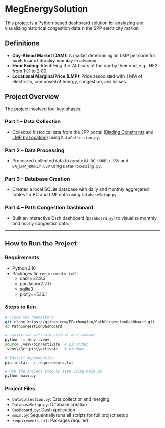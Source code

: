 # MegEnergySolution

This project is a Python-based dashboard solution for analyzing and visualizing historical congestion data in the SPP electricity market.

## Definitions
- **Day-Ahead Market (DAM):** A market determining an LMP per node for each hour of the day, one day in advance.
- **Hour Ending:** Identifying the 24 hours of the day by their end, e.g., HE2 from 1:01 to 2:00.
- **Locational Marginal Price (LMP):** Price associated with 1 MW of electricity, composed of energy, congestion, and losses.

## Project Overview
The project involved four key phases:

### **Part 1 – Data Collection**
- Collected historical data from the SPP portal ([Binding Constraints](https://portal.spp.org/pages/da-binding-constraints) and [LMP by Location](https://portal.spp.org/pages/da-lmp-by-location)) using `DataCollection.py`.

### **Part 2 – Data Processing**
- Processed collected data to create `DA_BC_HOURLY.CSV` and `DA_LMP_HOURLY.CSV` using `DataProcessing.py`.

### **Part 3 – Database Creation**
- Created a local SQLite database with daily and monthly aggregated tables for BC and LMP data using `DatabaseSetup.py`.
  
### **Part 4 – Path Congestion Dashboard**
- Built an interactive Dash dashboard (`Dashboard.py`) to visualize monthly and hourly congestion data.

---

## How to Run the Project

### **Requirements**
- Python 3.10
- Packages (in `requirements.txt`):
  - dash==2.9.3
  - pandas==2.2.0
  - sqlite3
  - plotly==5.16.1

### **Steps to Run**
```bash
# Clone the repository
git clone https://github.com/FFarhangian/PathCongestionDashboard.git
cd PathCongestionDashboard

# Create and activate virtual environment
python -m venv .venv
source .venv/bin/activate  # Linux/Mac
.venv\\Scripts\\activate   # Windows

# Install dependencies
pip install -r requirements.txt

# Run the project step by step using main.py
python main.py
```

### **Project Files**
- `DataCollection.py`: Data collection and merging
- `DatabaseSetup.py`: Database creation
- `Dashboard.py`: Dash application
- `main.py`: Sequentially runs all scripts for full project setup
- `requirements.txt`: Packages required
